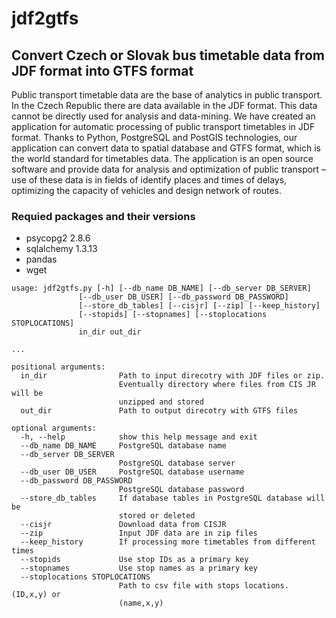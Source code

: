 # jdf2gtfs
## Convert Czech or Slovak bus timetable data from JDF format into GTFS format

Public transport timetable data are the base of analytics in public transport. In the Czech Republic there are data available in the JDF format. This data cannot be directly used for analysis and data-mining. We have created an application for automatic processing of public transport timetables in JDF format. Thanks to Python, PostgreSQL and PostGIS technologies, our application can convert data to spatial database and GTFS format, which is the world standard for timetables data. The application is an open source software and provide data for analysis and optimization of public transport – use of these data is in fields of identify places and times of delays, optimizing the capacity of vehicles and design network of routes.

### Requied packages and their versions
* psycopg2  2.8.6
* sqlalchemy 1.3.13
* pandas
* wget

```
usage: jdf2gtfs.py [-h] [--db_name DB_NAME] [--db_server DB_SERVER]
               [--db_user DB_USER] [--db_password DB_PASSWORD]
               [--store_db_tables] [--cisjr] [--zip] [--keep_history]
               [--stopids] [--stopnames] [--stoplocations STOPLOCATIONS]
               in_dir out_dir

...

positional arguments:
  in_dir                Path to input direcotry with JDF files or zip.
                        Eventually directory where files from CIS JR will be
                        unzipped and stored
  out_dir               Path to output direcotry with GTFS files

optional arguments:
  -h, --help            show this help message and exit
  --db_name DB_NAME     PostgreSQL database name
  --db_server DB_SERVER
                        PostgreSQL database server
  --db_user DB_USER     PostgreSQL database username
  --db_password DB_PASSWORD
                        PostgreSQL database password
  --store_db_tables     If database tables in PostgreSQL database will be
                        stored or deleted
  --cisjr               Download data from CISJR
  --zip                 Input JDF data are in zip files
  --keep_history        If processing more timetables from different times
  --stopids             Use stop IDs as a primary key
  --stopnames           Use stop names as a primary key
  --stoplocations STOPLOCATIONS
                        Path to csv file with stops locations. (ID,x,y) or
                        (name,x,y)
```

